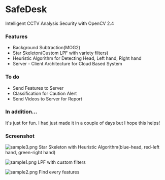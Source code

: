 # SafeDesk
Intelligent CCTV Analysis Security with OpenCV 2.4

### Features
- Background Subtraction(MOG2)
- Star Skeleton(Custom LPF with variety filters)
- Heuristic Algorithm for Detecting Head, Left hand, Right hand
- Server - Client Architecture for Cloud Based System

### To do
- Send Features to Server
- Classification for Caution Alert
- Send Videos to Server for Report

### In addition...
It's just for fun. I had just made it in a couple of days but I hope this helps!

### Screenshot
![sample3.png](https://raw.githubusercontent.com/ckcks12/SafeDesk/master/sample3.png)
Star Skeleton with Heuristic Algorithm(blue-head, red-left hand, green-right hand)

![sample1.png](https://raw.githubusercontent.com/ckcks12/SafeDesk/master/sample1.png)
LPF with custom filters

![sample2.png](https://raw.githubusercontent.com/ckcks12/SafeDesk/master/sample2.png)
Find every features
